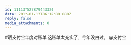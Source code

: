 ```yaml
---
id: 111137527879443320
date: 2012-01-13T06:16:00.000Z
reply: false
media_attachments: 0
---
```


#晒支付宝年度对账单 这账单太充实了，今年没白过。 @支付宝 ​​​​

